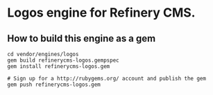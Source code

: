 # Logos engine for Refinery CMS.

## How to build this engine as a gem

    cd vendor/engines/logos
    gem build refinerycms-logos.gempspec
    gem install refinerycms-logos.gem
    
    # Sign up for a http://rubygems.org/ account and publish the gem
    gem push refinerycms-logos.gem